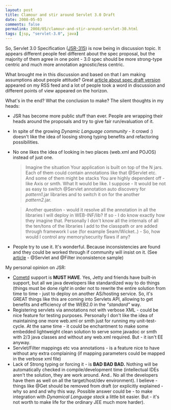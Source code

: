 ```yaml
---
layout: post
title: Clamour and stir around Servlet 3.0 Draft
date: 2008-05-03
comments: false
permalink: 2008/05/clamour-and-stir-around-servlet-30.html
tags: [jsp, "servlet-3.0", java]
---
```


So, Servlet 3.0 Specification ([JSR-315](http://jcp.org/en/jsr/detail?id=315)) is now being in discussion topic.
It appears different people feel different about the spec proposal, but the majority of them agree in one point - 3.0 spec should be more strong-type centric and much more annotation agnostic/less centric.

What brought me in this discussion and based on that I am making assumptions about people attitude? Great [article about spec draft version](http://java.dzone.com/articles/reviewing-early-draft-servlet-) appeared on my RSS feed and a lot of people took a word in discussion and different points of view appeared on the horizon.

What's in the end? What the conclusion to make? The silent thoughts in my heads:

* JSR has become more public stuff than ever. People are wrapping their heads around the proposals and try to give fair run/evaluation of it.
* In spite of the growing <span style="font-style: italic;">Dynamic Language community</span> - it crowd :) doesn't like the idea of loosing strong typing benefits and refactoring possibilities.
* No one likes the idea of looking in two places (web.xml and POJOS) instead of just one.

    > Imagine the situation Your application is built on top of the N jars. Each of them could contain annotations like that @Servlet etc. And some of them might be stacks You are highly dependent off - like Axis or smth. What It would be like. I suppose - It would be not as easy to switch @Servlet annotation auto discovery for *pattern1*.jar libraries and to switch it on for the another *pattern2*.jar.

    > Another question - would it resolve all the annotation in all the libraries I will deploy in WEB-INF/lib? If so - I do know exactly how they imagine that. Personally I don't know all the internals of all the ten/tons of the libraries I add to the classpath or are added through framework I use (for example Seam/Wicket..) - So, how would I control any memory/security flaws if any?

*   People try to use it. It's wonderful. Because inconsistencies are found and they could be worked through if community will insist on it. (See [article](http://java.dzone.com/articles/reviewing-early-draft-servlet-) - @Servlet and @Filter inconsistence sample)

My personal opinion on JSR:

* [Cometd](http://cometd.com/) support is <span style="font-weight: bold;">MUST HAVE</span>. Yes, Jetty and friends have built-in support, but all we java developers like standardized way to do things (things must be done <span style="font-style: italic;">right</span> in order not to rewrite the entire solution from time to time - just to deploy on another AS/hosting service. So, it's GREAT things like this are coming into Servlets API, allowing to get benefits and efficiency of the WEB2.0 in the <span style="font-style: italic;">"standard"</span> way.
* Registering servlets via annotations not with verbose XML - could be nice feature for testing purposes. Personally I don't like the idea of maintaining one more web.xml or smth just for running my unit-test-cycle. At the same time - it could be enchantment to make some embedded lightweight clean solution to serve some javadoc or smth with 2/3 java classes and without any web.xml required. But - it isn't EE anyway.
* Servlet/Filter mappings etc voa annotations - is a feature nice to have without any extra complaining (if mapping parameters could be mapped in the verbose xml file)
* Lack of Strong typing or forcing it - is <span style="font-weight: bold;">BAD BAD BAD.</span> Nothing will be automatically checked in compile/development time (intellectual IDEs aren't the solution, they are work around. And.. No all the developers have them as well on all the target/host/dev environment). I believe - things like @Get should be removed from draft (or explicitly explained - why so and and why this way. Possible answer could be - to make integration with <span style="font-style: italic;">Dynamical Language stack</span> a little bit easier. But - it's not worth to make life for the ordinary JEE much more harder).
